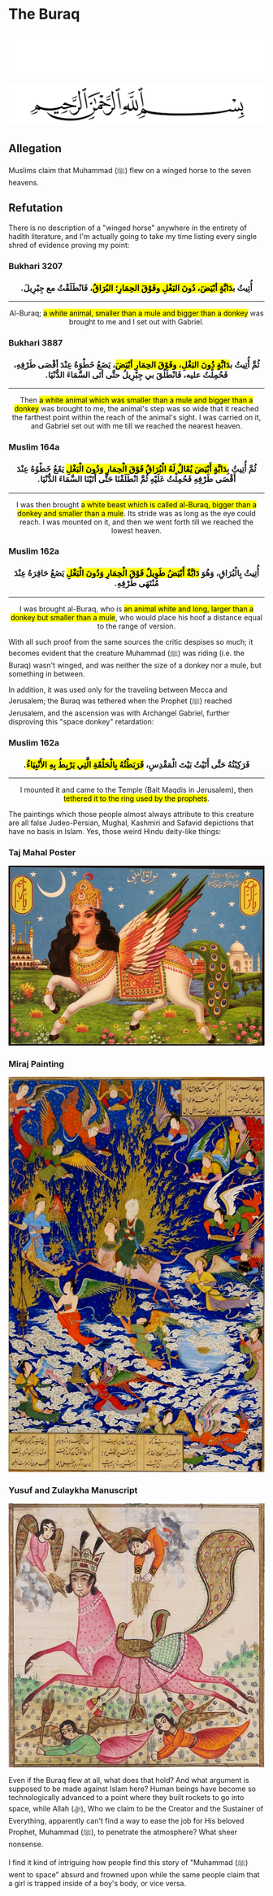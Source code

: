 # The Buraq
<div class="dark-mode">

![BismillahDark](./Files/SVG/BismillahDark.svg 'In the name of Allah (ﷻ), Most Gracious, Most Merciful. :no-zoom')

</div>
<div class="light-mode">

![BismillahLight](./Files/SVG/BismillahLight.svg 'In the name of Allah (ﷻ), Most Gracious, Most Merciful. :no-zoom')

</div>

## Allegation
Muslims claim that Muhammad (ﷺ) flew on a winged horse to the seven heavens.

## Refutation
There is no description of a "winged horse" anywhere in the entirety of hadith literature, and I'm actually going to take my time listing every single shred of evidence proving my point:
<!-- tabs:start -->

### **<strong>Bukhari 3207</strong>**
<h3><p style="text-align:center;">أُتِيتُ ب<mark>دَابَّةٍ أبْيَضَ، دُونَ البَغْلِ وفَوْقَ الحِمَارِ؛ البُرَاقُ</mark>، فَانْطَلَقْتُ مع جِبْرِيلَ.‏</p></h3>

***

<p style="text-align:center;">Al-Buraq; <mark>a white animal, smaller than a mule and bigger than a donkey</mark> was brought to me and I set out with Gabriel.</p>


### **<strong>Bukhari 3887</strong>**
<h3><p style="text-align:center;">ثُمَّ أُتِيتُ ب<mark>دَابَّةٍ دُونَ البَغْلِ، وفَوْقَ الحِمَارِ أبْيَضَ</mark>، يَضَعُ خَطْوَهُ عِنْدَ أقْصَى طَرْفِهِ، فَحُمِلْتُ عليه، فَانْطَلَقَ بي جِبْرِيلُ حتَّى أتَى السَّمَاءَ الدُّنْيَا.‏</p></h3>

***

<p style="text-align:center;">Then <mark>a white animal which was smaller than a mule and bigger than a donkey</mark> was brought to me, the animal's step was so wide that it reached the farthest point within the reach of the animal's sight. I was carried on it, and Gabriel set out with me till we reached the nearest heaven.</p>


### **<strong>Muslim 164a</strong>**
<h3><p style="text-align:center;">ثُمَّ أُتِيتُ بِ<mark>دَابَّةٍ أَبْيَضَ يُقَالُ لَهُ الْبُرَاقُ فَوْقَ الْحِمَارِ وَدُونَ الْبَغْلِ</mark> يَقَعُ خَطْوُهُ عِنْدَ أَقْصَى طَرْفِهِ فَحُمِلْتُ عَلَيْهِ ثُمَّ انْطَلَقْنَا حَتَّى أَتَيْنَا السَّمَاءَ الدُّنْيَا.‏</p></h3>

***

<p style="text-align:center;">I was then brought <mark>a white beast which is called al-Buraq, bigger than a donkey and smaller than a mule</mark>. Its stride was as long as the eye could reach. I was mounted on it, and then we went forth till we reached the lowest heaven.</p>


### **<strong>Muslim 162a</strong>**
<h3><p style="text-align:center;">أُتِيتُ بِالْبُرَاقِ، وَهُوَ <mark>دَابَّةٌ أَبْيَضُ طَوِيلٌ فَوْقَ الْحِمَارِ وَدُونَ الْبَغْلِ</mark> يَضَعُ حَافِرَهُ عِنْدَ مُنْتَهَى طَرْفِهِ.‏</p></h3>

***

<p style="text-align:center;">I was brought al-Buraq, who is <mark>an animal white and long, larger than a donkey but smaller than a mule</mark>, who would place his hoof a distance equal to the range of version.</p>

<!-- tabs:end -->

With all such proof from the same sources the critic despises so much; it becomes evident that the creature Muhammad (ﷺ) was riding (i.e. the Buraq) wasn't winged, and was neither the size of a donkey nor a mule, but something in between.

In addition, it was used only for the traveling between Mecca and Jerusalem; the Buraq was tethered when the Prophet (ﷺ) reached Jerusalem, and the ascension was with Archangel Gabriel, further disproving this "space donkey" retardation:
<!-- tabs:start -->

### **<strong>Muslim 162a</strong>**
<h3><p style="text-align:center;">فَرَكِبْتُهُ حَتَّى أَتَيْتُ بَيْتَ الْمَقْدِسِ، <mark>فَرَبَطْتُهُ بِالْحَلْقَةِ الَّتِي يَرْبِطُ بِهِ الأَنْبِيَاءُ</mark>.‏</p></h3>

***

<p style="text-align:center;">I mounted it and came to the Temple (Bait Maqdis in Jerusalem), then <mark>tethered it to the ring used by the prophets</mark>.</p>

<!-- tabs:end -->

The paintings which those people almost always attribute to this creature are all false Judeo-Persian, Mughal, Kashmiri and Safavid depictions that have no basis in Islam. Yes, those weird Hindu deity-like things:
<!-- tabs:start -->

### **<strong>Taj Mahal Poster</strong>**
![](./Files/Images/the-buraq/buraq-taj-mahal.jpg "Taj Mahal Poster in Delhi (The Most Overused, Perhaps)")

### **<strong>Miraj Painting</strong>**
![](./Files/Images/the-buraq/miraj-sultan-muhammad.jpg "&quot;Miraj&quot; by Sultan Muhammad (Persian Painter at the Safavid Court at Tabriz)")

### **<strong>Yusuf and Zulaykha Manuscript</strong>**
![](./Files/Images/the-buraq/buraq-yusuf-and-zulaykha.jpg "The Buraq from Yusuf and Zulaykha (19th-Century Judeo-Persian Manuscript)")

<!-- tabs:end -->

Even if the Buraq flew at all, what does that hold? And what argument is supposed to be made against Islam here? Human beings have become so technologically advanced to a point where they built rockets to go into space, while Allah (ﷻ), Who we claim to be the Creator and the Sustainer of Everything, apparently can't find a way to ease the job for His beloved Prophet, Muhammad (ﷺ), to penetrate the atmosphere? What sheer nonsense.

I find it kind of intriguing how people find this story of "Muhammad (ﷺ) went to space" absurd and frowned upon while the same people claim that a girl is trapped inside of a boy's body, or vice versa.